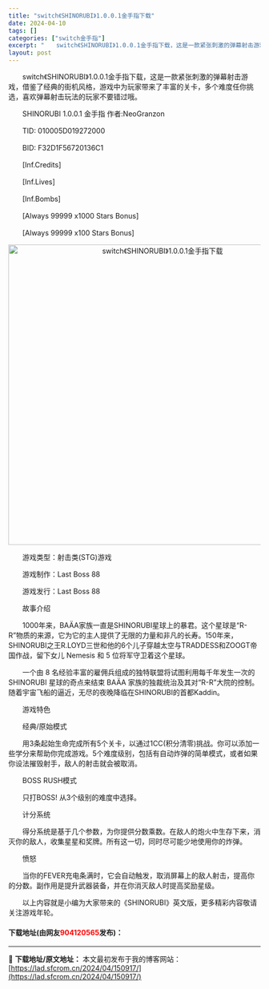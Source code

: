 ```yaml
---
title: "switch《SHINORUBI》1.0.0.1金手指下载"
date: 2024-04-10
tags: []
categories: ["switch金手指"]
excerpt: "　　switch《SHINORUBI》1.0.0.1金手指下载，这是一款紧张刺激的弹幕射击游戏，借鉴了经典的街机风格，游戏中为玩家带来了丰富的关卡，多个难度任你挑选，喜欢弹幕射击玩法的玩家不要错过哦。 　　SHINORUBI 1.0.0.1 金手指 作者:NeoGranzon 　　TID: 0100&hellip;"
layout: post
---
```


 <p>　　switch《SHINORUBI》1.0.0.1金手指下载，这是一款紧张刺激的弹幕射击游戏，借鉴了经典的街机风格，游戏中为玩家带来了丰富的关卡，多个难度任你挑选，喜欢弹幕射击玩法的玩家不要错过哦。</p> <p>　　SHINORUBI 1.0.0.1 金手指 作者:NeoGranzon</p> <p>　　TID: 010005D019272000</p> <p>　　BID: F32D1F56720136C1</p> <p>　　[Inf.Credits]</p> <p>　　[Inf.Lives]</p> <p>　　[Inf.Bombs]</p> <p>　　[Always 99999 x1000 Stars Bonus]</p> <p>　　[Always 99999 x100 Stars Bonus]</p> <p align="center"><img align="" border="0" src="https://lad.sfcrom.cn/wp-content/uploads/2024/04/20240410_6615ea93d3dc6.webp" width="600" alt="switch《SHINORUBI》1.0.0.1金手指下载" /></p> <p>　　游戏类型：射击类(STG)游戏</p> <p>　　游戏制作：Last Boss 88</p> <p>　　游戏发行：Last Boss 88</p> <p>　　故事介绍</p> <p>　　1000年来，BA&Auml;A家族一直是SHINORUBI星球上的暴君。这个星球是&ldquo;R-R&rdquo;物质的来源，它为它的主人提供了无限的力量和非凡的长寿。150年来，SHINORUBI之王R.LOYD三世和他的6个儿子穿越太空与TRADDESS和ZOOGT帝国作战，留下女儿 Nemesis 和 5 位将军守卫着这个星球。</p> <p>　　一个由 8 名经验丰富的雇佣兵组成的独特联盟将试图利用每千年发生一次的 SHINORUBI 星球的奇点来结束 BA&Auml;A 家族的独裁统治及其对&ldquo;R-R&rdquo;大院的控制。随着宇宙飞船的逼近，无尽的夜晚降临在SHINORUBI的首都Kaddin。</p> <p>　　游戏特色</p> <p>　　经典/原始模式</p> <p>　　用3条起始生命完成所有5个关卡，以通过1CC(积分清零)挑战。你可以添加一些学分来帮助你完成游戏。5个难度级别，包括有自动炸弹的简单模式，或者如果你设法摧毁射手，敌人的射击就会被取消。</p> <p>　　BOSS RUSH模式</p> <p>　　只打BOSS! 从3个级别的难度中选择。</p> <p>　　计分系统</p> <p>　　得分系统是基于几个参数，为你提供分数乘数。在敌人的炮火中生存下来，消灭你的敌人，收集星星和奖牌。所有这一切，同时尽可能少地使用你的炸弹。</p> <p>　　愤怒</p> <p>　　当你的FEVER充电条满时，它会自动触发，取消屏幕上的敌人射击，提高你的分数。副作用是提升武器装备，并在你消灭敌人时提高奖励星级。</p> <p>　　以上内容就是小编为大家带来的《SHINORUBI》英文版，更多精彩内容敬请关注游戏年轮。</p> <p><h4>下载地址(由网友<font color="red">904120565</font>发布)：</h4></p> 

---
📖 **下载地址/原文地址：** 本文最初发布于我的博客网站：[https://lad.sfcrom.cn/2024/04/150917/](https://lad.sfcrom.cn/2024/04/150917/)
